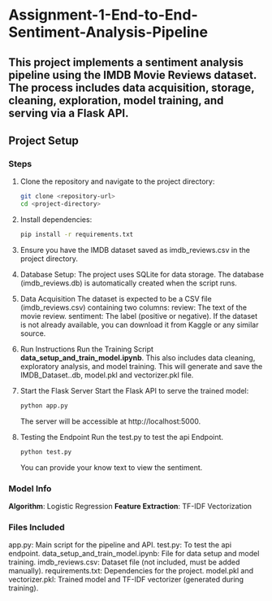 # Assignment-1-End-to-End-Sentiment-Analysis-Pipeline

This project implements a sentiment analysis pipeline using the IMDB Movie Reviews dataset. The process includes data acquisition, storage, cleaning, exploration, model training, and serving via a Flask API. 
---

## Project Setup

### Steps

1. Clone the repository and navigate to the project directory:
   ```bash
   git clone <repository-url>
   cd <project-directory>
   ```
   
2. Install dependencies:
   ```bash
   pip install -r requirements.txt
   ```
   
3. Ensure you have the IMDB dataset saved as imdb_reviews.csv in the project directory.

4. Database Setup: The project uses SQLite for data storage. The database (imdb_reviews.db) is automatically created when the script runs.

5. Data Acquisition
   The dataset is expected to be a CSV file (imdb_reviews.csv) containing two columns:
   review: The text of the movie review.
   sentiment: The label (positive or negative).
If the dataset is not already available, you can download it from Kaggle or any similar source.

6. Run Instructions
   Run the Training Script **data_setup_and_train_model.ipynb**.
   This also includes data cleaning, exploratory analysis, and model training. This will generate and save the IMDB_Dataset..db, model.pkl and vectorizer.pkl file.

7. Start the Flask Server
   Start the Flask API to serve the trained model:
   ```bash
   python app.py
   ```
   The server will be accessible at http://localhost:5000.
   
9. Testing the Endpoint
   Run the test.py to test the api Endpoint.
   ```bash
   python test.py
   ```
   You can provide your know text to view the sentiment.
   
### Model Info
**Algorithm**: Logistic Regression
**Feature Extraction**: TF-IDF Vectorization

### Files Included
app.py: Main script for the pipeline and API.
test.py: To test the api endpoint.
data_setup_and_train_model.ipynb: File for data setup and model training.
imdb_reviews.csv: Dataset file (not included, must be added manually).
requirements.txt: Dependencies for the project.
model.pkl and vectorizer.pkl: Trained model and TF-IDF vectorizer (generated during training).
